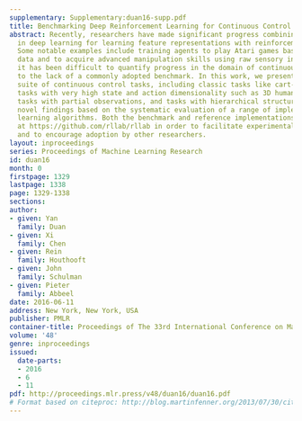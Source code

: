 ```yaml
---
supplementary: Supplementary:duan16-supp.pdf
title: Benchmarking Deep Reinforcement Learning for Continuous Control
abstract: Recently, researchers have made significant progress combining the advances
  in deep learning for learning feature representations with reinforcement learning.
  Some notable examples include training agents to play Atari games based on raw pixel
  data and to acquire advanced manipulation skills using raw sensory inputs. However,
  it has been difficult to quantify progress in the domain of continuous control due
  to the lack of a commonly adopted benchmark. In this work, we present a benchmark
  suite of continuous control tasks, including classic tasks like cart-pole swing-up,
  tasks with very high state and action dimensionality such as 3D humanoid locomotion,
  tasks with partial observations, and tasks with hierarchical structure. We report
  novel findings based on the systematic evaluation of a range of implemented reinforcement
  learning algorithms. Both the benchmark and reference implementations are released
  at https://github.com/rllab/rllab in order to facilitate experimental reproducibility
  and to encourage adoption by other researchers.
layout: inproceedings
series: Proceedings of Machine Learning Research
id: duan16
month: 0
firstpage: 1329
lastpage: 1338
page: 1329-1338
sections: 
author:
- given: Yan
  family: Duan
- given: Xi
  family: Chen
- given: Rein
  family: Houthooft
- given: John
  family: Schulman
- given: Pieter
  family: Abbeel
date: 2016-06-11
address: New York, New York, USA
publisher: PMLR
container-title: Proceedings of The 33rd International Conference on Machine Learning
volume: '48'
genre: inproceedings
issued:
  date-parts:
  - 2016
  - 6
  - 11
pdf: http://proceedings.mlr.press/v48/duan16/duan16.pdf
# Format based on citeproc: http://blog.martinfenner.org/2013/07/30/citeproc-yaml-for-bibliographies/
---
```

